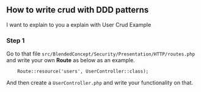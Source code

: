 ## How to write crud with DDD patterns 

I want to explain to you a explain with User Crud Example

### Step 1

Go to that file `src/BlendedConcept/Security/Presentation/HTTP/routes.php` and write your own **Route** as below as an example.

```
    Route::resource('users', UserController::class);
```

And then create a `UserController.php` and write your functionality on that.

